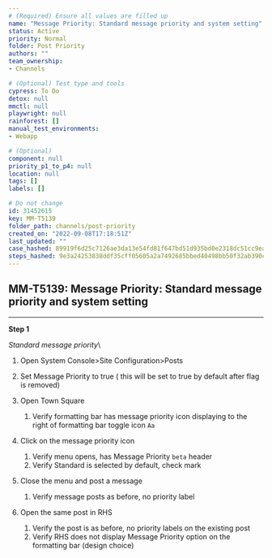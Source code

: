 ```yaml
---
# (Required) Ensure all values are filled up
name: "Message Priority: Standard message priority and system setting"
status: Active
priority: Normal
folder: Post Priority
authors: ""
team_ownership: 
- Channels

# (Optional) Test type and tools
cypress: To Do
detox: null
mmctl: null
playwright: null
rainforest: []
manual_test_environments: 
- Webapp

# (Optional)
component: null
priority_p1_to_p4: null
location: null
tags: []
labels: []

# Do not change
id: 31452615
key: MM-T5139
folder_path: channels/post-priority
created_on: "2022-09-08T17:18:51Z"
last_updated: ""
case_hashed: 89919f6d25c7126ae3da13e54fd81f647bd51d935bd0e2318dc51cc9ea729b959ff1b6053441549c48f46dcc2893a445
steps_hashed: 9e3a24253838ddf35cff05605a2a7492685bbed40498bb50f32ab390cfedd8110329edffb5cb20a97587d81f776c3eb6
---
```


## MM-T5139: Message Priority: Standard message priority and system setting

---

**Step 1**

_Standard message priority_\\

1. Open System Console>Site Configuration>Posts

2. Set Message Priority to true ( this will be set to true by default after flag is removed)

3. Open Town Square

   1. Verify formatting bar has message priority icon displaying to the right of formatting bar toggle icon `Aa`

4. Click on the message priority icon

   1. Verify menu opens, has Message Priority `beta` header
   2. Verify Standard is selected by default, check mark

5. Close the menu and post a message

   1. Verify message posts as before, no priority label

6. Open the same post in RHS

   1. Verify the post is as before, no priority labels on the existing post
   2. Verify RHS does not display Message Priority option on the formatting bar (design choice)

